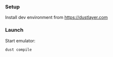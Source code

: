 
### Setup

Install dev environment from https://dustlayer.com

### Launch

Start emulator:

```
dust compile
```